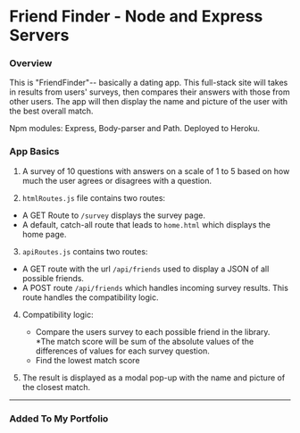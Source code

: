 

# Friend Finder - Node and Express Servers

### Overview

This is "FriendFinder"-- basically a dating app. This full-stack site will takes in results from users' surveys, then compares their answers with those from other users. The app will then display the name and picture of the user with the best overall match. 

Npm modules:  Express, Body-parser and Path.
Deployed to Heroku.


### App Basics

1. A survey of 10 questions with answers on a scale of 1 to 5 based on how much the user agrees or disagrees with a question.

2.  `htmlRoutes.js` file contains two routes:

   * A GET Route to `/survey` displays the survey page.
   * A default, catch-all route that leads to `home.html` which displays the home page. 

3.  `apiRoutes.js` contains two routes:

   * A GET route with the url `/api/friends` used to display a JSON of all possible friends.
   * A POST route `/api/friends` which handles incoming survey results. This route handles the compatibility logic. 

4. Compatibility logic:

   * Compare the users survey to each possible friend in the library.  
   *The match score will be sum of the absolute values of the differences of values for each survey question.
   * Find the lowest match score
5. The result is displayed as a modal pop-up with the name and picture of the closest match.

- - -

### Added To My Portfolio

